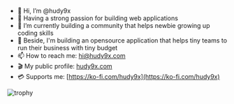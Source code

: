 - 👋 Hi, I’m @hudy9x
- 👀 Having a strong passion for building web applications
- 🌱 I’m currently building a community that helps newbie growing up coding skills
- 💞️ Beside, I'm building an opensource application that helps tiny teams to run their business with tiny budget
- 📫 How to reach me: hi@hudy9x.com
- 🎬 My public profile: [hudy9x.com](https://www.hudy9x.com/)
- 💳 Supports me: [https://ko-fi.com/hudy9x](https://ko-fi.com/hudy9x)

<!---
hudy9x/hudy9x is a ✨ special ✨ repository because its `README.md` (this file) appears on your GitHub profile.
You can click the Preview link to take a look at your changes.
--->

![trophy](https://github-profile-trophy.vercel.app/?username=hudy9x&theme=oldie)
